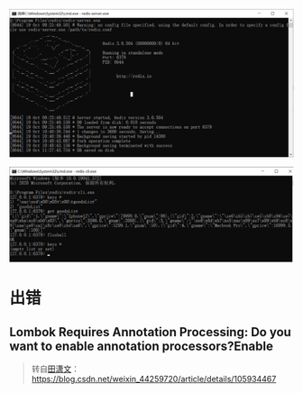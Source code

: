 

![image-20201019112925787](images/image-20201019112925787.png)

![image-20201019112908802](images/image-20201019112908802.png)



# 出错

## Lombok Requires Annotation Processing: Do you want to enable annotation processors?Enable

> 转自[田潇文](https://me.csdn.net/weixin_44259720)：https://blog.csdn.net/weixin_44259720/article/details/105934467